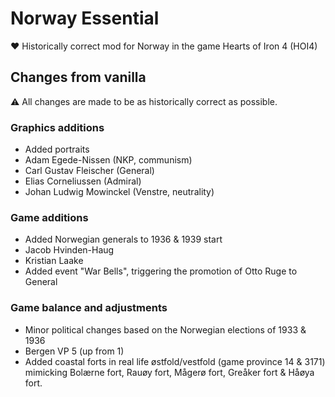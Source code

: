
# Norway Essential

:heart: Historically correct mod for Norway in the game Hearts of Iron 4 (HOI4)


## Changes from vanilla

:warning: All changes are made to be as historically correct as possible.

### Graphics additions
 - Added portraits
  - Adam Egede-Nissen (NKP, communism)
  - Carl Gustav Fleischer (General)
  - Elias Corneliussen (Admiral)
  - Johan Ludwig Mowinckel (Venstre, neutrality)


### Game additions

 - Added Norwegian generals to 1936 & 1939 start
  - Jacob Hvinden-Haug
  - Kristian Laake
 - Added event "War Bells", triggering the promotion of Otto Ruge to General


### Game balance and adjustments

 - Minor political changes based on the Norwegian elections of 1933 & 1936
 - Bergen VP 5 (up from 1)
 - Added coastal forts in real life østfold/vestfold (game province 14 & 3171) mimicking Bolærne fort, Rauøy fort, Mågerø fort, Greåker fort & Håøya fort.

